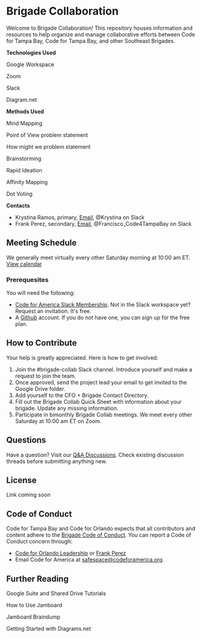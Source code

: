 # Brigade Collaboration

Welcome to Brigade Collaboration! This repository houses information and resources to help organize and manage collaborative efforts between Code for Tampa Bay, Code for Tampa Bay, and other Southeast Brigades. 

**Technologies Used**

Google Workspace

Zoom

Slack

Diagram.net

**Methods Used**

Mind Mapping

Point of View problem statement 

How might we problem statement

Brainstorming

Rapid Ideation

Affinity Mapping

Dot Voting

**Contacts**

- Krystina Ramos, primary, [Email](krystina@codefororlando.com), @Krystina on Slack
- Frank Perez, secondary, [Email](frank.perez@codefortampabay.org), @Francisco_Code4TampaBay on Slack


## Meeting Schedule
We generally meet virtually every other Saturday morning at 10:00 am ET. [View calendar](https://calendar.google.com/calendar/embed?src=c_a0ft9ge1v6c2654g5a5l20tdbo%40group.calendar.google.com&ctz=America%2FNew_York)


### Prerequesites

You will need the following:

- [Code for America Slack Membership](https://docs.google.com/forms/d/e/1FAIpQLSfRqy9L8Z5bS8cPHmHrY6BPT5g6K45uo0Z3KicYLB4bsFp2wA/viewform). Not in the Slack workspace yet? Request an invitation. It's free.
- A [Github](https://github.com/signup) account. If you do not have one, you can sign up for the free plan.

## How to Contribute

Your help is greatly appreciated. Here is how to get involved:

1. Join the #brigade-collab Slack channel. Introduce yourself and make a request to join the team. 
2. Once approved, send the project lead your email to get invited to the Google Drive folder. 
3. Add yourself to the CFO + Brigade Contact Directory. 
4. Fill out the Brigade Collab Quick Sheet with information about your brigade. Update any missing information.
5. Participate in bimonthly Brigade Collab meetings. We meet every other Saturday at 10:00 am ET on Zoom. 

## Questions

Have a question? Visit our [Q&A Discussions](https://github.com/code-for-tb/brigade-collab/discussions/categories/q-a). Check existing discussion threads before submitting anything new.

## License
Link coming soon

## Code of Conduct 

Code for Tampa Bay and Code for Orlando expects that all contributors and content adhere to the [Brigade Code of Conduct](https://brigade.codeforamerica.org/about/code-of-conduct/). You can report a Code of Conduct concern through:

- [Code for Orlando Leadership](leadership@codefororlando.com) or [Frank Perez](frank.perez@codefortampabay.org)
- Email Code for America at safespace@codeforamerica.org. 


## Further Reading

Google Suite and Shared Drive Tutorials

How to Use Jamboard

Jamboard Braindump

Getting Started with Diagrams.net